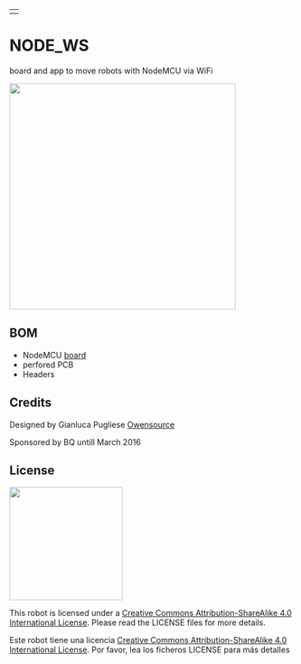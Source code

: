 <table>
<tr>
<td>

</td>
</tr>
</table>

# NODE_WS  


board and app to move robots with NodeMCU via WiFi



<img src="images/mcu.jpg" width="400" align="center">



## BOM
- NodeMCU [board](http://nodemcu.com/index_en.html)
- perfored PCB
- Headers






## Credits
 

Designed by Gianluca Pugliese [Owensource](https://www.owensource.com) 

Sponsored by BQ untill March 2016




## License
<img src="images/by-sa.png" width="200" align = "center">

This robot is licensed under a [Creative Commons Attribution-ShareAlike 4.0 International License](http://creativecommons.org/licenses/by-sa/4.0/). Please read the LICENSE files for more details.

Este robot tiene una licencia [Creative Commons Attribution-ShareAlike 4.0 International License](http://creativecommons.org/licenses/by-sa/4.0/). Por favor, lea los ficheros LICENSE para más detalles
